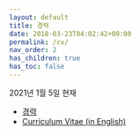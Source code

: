 ```yaml
---
layout: default
title: 경력
date: 2018-03-23T04:02:42+09:00
permalink: /cv/
nav_order: 2
has_children: true
has_toc: false
---
```


2021년 1월 5일 현재

- [경력](/cv/kor/)
- [Curriculum Vitae (in English)](/cv/eng/)
